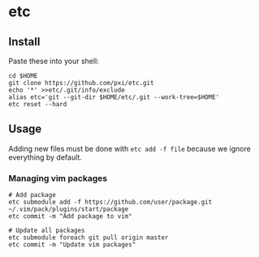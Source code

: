 # etc

## Install
Paste these into your shell:
```
cd $HOME
git clone https://github.com/pxi/etc.git
echo '*' >>etc/.git/info/exclude
alias etc='git --git-dir $HOME/etc/.git --work-tree=$HOME'
etc reset --hard
```

## Usage
Adding new files must be done with `etc add -f file` because we ignore
everything by default.

### Managing vim packages
```
# Add package
etc submodule add -f https://github.com/user/package.git ~/.vim/pack/plugins/start/package
etc commit -m "Add package to vim"

# Update all packages
etc submodule foreach git pull origin master
etc commit -m "Update vim packages"
```
